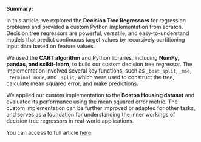 **Summary:**

In this article, we explored the **Decision Tree Regressors** for regression problems and provided a custom Python implementation from scratch. Decision tree regressors are powerful, versatile, and easy-to-understand models that predict continuous target values by recursively partitioning input data based on feature values.

We used the **CART algorithm** and Python libraries, including **NumPy, pandas, and scikit-learn**, to build our custom decision tree regressor. The implementation involved several key functions, such as `_best_split`, `_mse`, `_terminal_node`, and `_split`, which were used to construct the tree, calculate mean squared error, and make predictions.

We applied our custom implementation to the **Boston Housing dataset** and evaluated its performance using the mean squared error metric. The custom implementation can be further improved or adapted for other tasks, and serves as a foundation for understanding the inner workings of decision tree regressors in real-world applications.

You can access to full article [here](https://medium.com/@s.sadathosseini/understanding-decision-tree-regressors-building-a-custom-implementation-in-python-ef5701aedf43).

